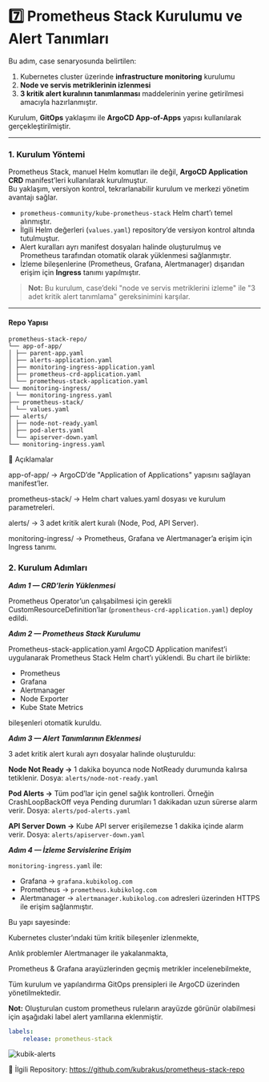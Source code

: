 # 7️⃣ Prometheus Stack Kurulumu ve Alert Tanımları

Bu adım, case senaryosunda belirtilen:
1. Kubernetes cluster üzerinde **infrastructure monitoring** kurulumu
2. **Node ve servis metriklerinin izlenmesi**
3. **3 kritik alert kuralının tanımlanması**
maddelerinin yerine getirilmesi amacıyla hazırlanmıştır.

Kurulum, **GitOps** yaklaşımı ile **ArgoCD App-of-Apps** yapısı kullanılarak gerçekleştirilmiştir.

---

### 1. Kurulum Yöntemi

Prometheus Stack, manuel Helm komutları ile değil, **ArgoCD Application CRD** manifest’leri kullanılarak kurulmuştur.  
Bu yaklaşım, versiyon kontrol, tekrarlanabilir kurulum ve merkezi yönetim avantajı sağlar.

- `prometheus-community/kube-prometheus-stack` Helm chart’ı temel alınmıştır.
- İlgili Helm değerleri (`values.yaml`) repository’de versiyon kontrol altında tutulmuştur.
- Alert kuralları ayrı manifest dosyaları halinde oluşturulmuş ve Prometheus tarafından otomatik olarak yüklenmesi sağlanmıştır.
- İzleme bileşenlerine (Prometheus, Grafana, Alertmanager) dışarıdan erişim için **Ingress** tanımı yapılmıştır.

> **Not:** Bu kurulum, case’deki "node ve servis metriklerini izleme" ile "3 adet kritik alert tanımlama" gereksinimini karşılar.

---


#### Repo Yapısı
```plaintext
prometheus-stack-repo/
└── app-of-app/
│ ├── parent-app.yaml
│ ├── alerts-application.yaml
│ ├── monitoring-ingress-application.yaml
│ ├── prometheus-crd-application.yaml
│ └── prometheus-stack-application.yaml
└── monitoring-ingress/
│ └── monitoring-ingress.yaml
├── prometheus-stack/
│ └── values.yaml
├── alerts/
│ ├── node-not-ready.yaml
│ ├── pod-alerts.yaml
│ └── apiserver-down.yaml
└── monitoring-ingress.yaml
```

📂 Açıklamalar

app-of-app/ → ArgoCD’de "Application of Applications" yapısını sağlayan manifest’ler.

prometheus-stack/ → Helm chart values.yaml dosyası ve kurulum parametreleri.

alerts/ → 3 adet kritik alert kuralı (Node, Pod, API Server).

monitoring-ingress/ → Prometheus, Grafana ve Alertmanager’a erişim için Ingress tanımı.

### 2. Kurulum Adımları

***Adım 1 — CRD’lerin Yüklenmesi***

Prometheus Operator’un çalışabilmesi için gerekli CustomResourceDefinition’lar (`promentheus-crd-application.yaml`) deploy edildi.

***Adım 2 — Prometheus Stack Kurulumu***

Prometheus-stack-application.yaml ArgoCD Application manifest’i uygulanarak Prometheus Stack Helm chart’ı yüklendi.
Bu chart ile birlikte:

- Prometheus
- Grafana
- Alertmanager
- Node Exporter
- Kube State Metrics

bileşenleri otomatik kuruldu.

***Adım 3 — Alert Tanımlarının Eklenmesi***

3 adet kritik alert kuralı ayrı dosyalar halinde oluşturuldu:

**Node Not Ready →** 1 dakika boyunca node NotReady durumunda kalırsa tetiklenir.
Dosya: `alerts/node-not-ready.yaml`

**Pod Alerts →** Tüm pod’lar için genel sağlık kontrolleri.
Örneğin CrashLoopBackOff veya Pending durumları 1 dakikadan uzun sürerse alarm verir.
Dosya: `alerts/pod-alerts.yaml`

**API Server Down →** Kube API server erişilemezse 1 dakika içinde alarm verir.
Dosya: `alerts/apiserver-down.yaml`

***Adım 4 — İzleme Servislerine Erişim***

`monitoring-ingress.yaml` ile:

- Grafana → `grafana.kubikolog.com`
- Prometheus → `prometheus.kubikolog.com`
- Alertmanager → `alertmanager.kubikolog.com`
adresleri üzerinden HTTPS ile erişim sağlanmıştır.

Bu yapı sayesinde:

Kubernetes cluster’ındaki tüm kritik bileşenler izlenmekte,

Anlık problemler Alertmanager ile yakalanmakta,

Prometheus & Grafana arayüzlerinden geçmiş metrikler incelenebilmekte,

Tüm kurulum ve yapılandırma GitOps prensipleri ile ArgoCD üzerinden yönetilmektedir.

**Not:** Oluşturulan custom prometheus ruleların arayüzde görünür olabilmesi için aşağıdaki label alert yamllarına eklenmiştir.

```yaml  
labels:
    release: prometheus-stack
```

![kubik-alerts](image.png)

📌 İlgili Repository:
https://github.com/kubrakus/prometheus-stack-repo
